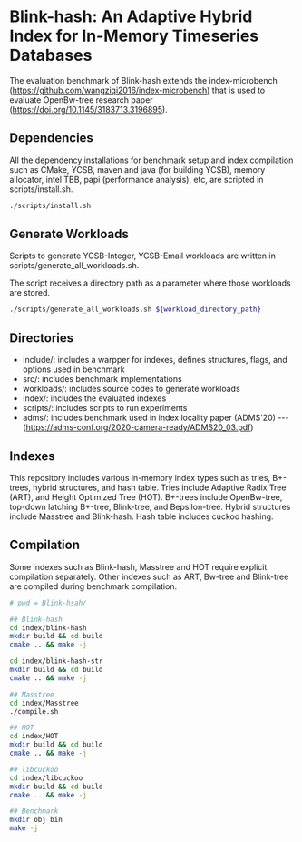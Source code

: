 Blink-hash: An Adaptive Hybrid Index for In-Memory Timeseries Databases
========================================================================

The evaluation benchmark of Blink-hash extends the index-microbench (https://github.com/wangziqi2016/index-microbench) that is used to evaluate OpenBw-tree research paper (https://doi.org/10.1145/3183713.3196895).

## Dependencies ##

All the dependency installations for benchmark setup and index compilation such as CMake, YCSB, maven and java (for building YCSB), memory allocator, intel TBB, papi (performance analysis), etc, are scripted in scripts/install.sh.
```sh
./scripts/install.sh
```

## Generate Workloads ## 

Scripts to generate YCSB-Integer, YCSB-Email workloads are written in scripts/generate_all_workloads.sh.

The script receives a directory path as a parameter where those workloads are stored.

```sh
./scripts/generate_all_workloads.sh ${workload_directory_path}
```

## Directories ##

* include/: includes a warpper for indexes, defines structures, flags, and options used in benchmark
* src/: includes benchmark implementations
* workloads/: includes source codes to generate workloads
* index/: includes the evaluated indexes
* scripts/: includes scripts to run experiments
* adms/: includes benchmark used in index locality paper (ADMS'20) --- (https://adms-conf.org/2020-camera-ready/ADMS20_03.pdf)


## Indexes ##

This repository includes various in-memory index types such as tries, B+-trees, hybrid structures, and hash table.
Tries include Adaptive Radix Tree (ART), and Height Optimized Tree (HOT).
B+-trees include OpenBw-tree, top-down latching B+-tree, Blink-tree, and Bepsilon-tree.
Hybrid structures include Masstree and Blink-hash.
Hash table includes cuckoo hashing.


## Compilation ##

Some indexes such as Blink-hash, Masstree and HOT require explicit compilation separately.
Other indexes such as ART, Bw-tree and Blink-tree are compiled during benchmark compilation.

```sh
# pwd = Blink-hsah/

## Blink-hash
cd index/blink-hash
mkdir build && cd build
cmake .. && make -j

cd index/blink-hash-str
mkdir build && cd build
cmake .. && make -j

## Masstree
cd index/Masstree
./compile.sh

## HOT
cd index/HOT
mkdir build && cd build
cmake .. && make -j

## libcuckoo
cd index/libcuckoo
mkdir build && cd build
cmake .. && make -j

## Benchmark
mkdir obj bin
make -j
```
